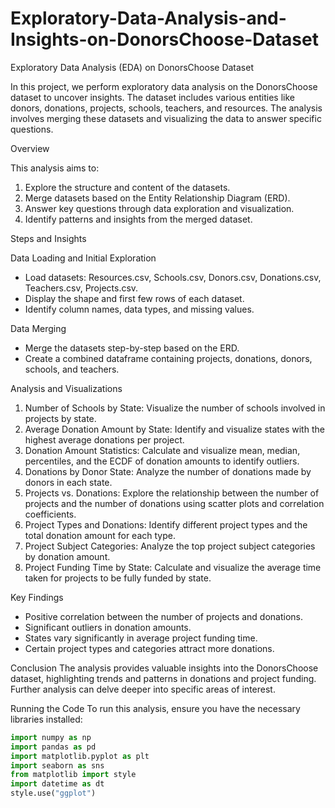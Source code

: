 # Exploratory-Data-Analysis-and-Insights-on-DonorsChoose-Dataset
Exploratory Data Analysis (EDA) on DonorsChoose Dataset

In this project, we perform exploratory data analysis on the DonorsChoose dataset to uncover insights. The dataset includes various entities like donors, donations, projects, schools, teachers, and resources. The analysis involves merging these datasets and visualizing the data to answer specific questions.

Overview

This analysis aims to:
1. Explore the structure and content of the datasets.
2. Merge datasets based on the Entity Relationship Diagram (ERD).
3. Answer key questions through data exploration and visualization.
4. Identify patterns and insights from the merged dataset.

Steps and Insights

Data Loading and Initial Exploration
- Load datasets: Resources.csv, Schools.csv, Donors.csv, Donations.csv, Teachers.csv, Projects.csv.
- Display the shape and first few rows of each dataset.
- Identify column names, data types, and missing values.

Data Merging
- Merge the datasets step-by-step based on the ERD.
- Create a combined dataframe containing projects, donations, donors, schools, and teachers.

Analysis and Visualizations
1. Number of Schools by State: Visualize the number of schools involved in projects by state.
2. Average Donation Amount by State: Identify and visualize states with the highest average donations per project.
3. Donation Amount Statistics: Calculate and visualize mean, median, percentiles, and the ECDF of donation amounts to identify outliers.
4. Donations by Donor State: Analyze the number of donations made by donors in each state.
5. Projects vs. Donations: Explore the relationship between the number of projects and the number of donations using scatter plots and correlation coefficients.
6. Project Types and Donations: Identify different project types and the total donation amount for each type.
7. Project Subject Categories: Analyze the top project subject categories by donation amount.
8. Project Funding Time by State: Calculate and visualize the average time taken for projects to be fully funded by state.

Key Findings
- Positive correlation between the number of projects and donations.
- Significant outliers in donation amounts.
- States vary significantly in average project funding time.
- Certain project types and categories attract more donations.

Conclusion
The analysis provides valuable insights into the DonorsChoose dataset, highlighting trends and patterns in donations and project funding. Further analysis can delve deeper into specific areas of interest.

Running the Code
To run this analysis, ensure you have the necessary libraries installed:
```python
import numpy as np
import pandas as pd
import matplotlib.pyplot as plt
import seaborn as sns
from matplotlib import style
import datetime as dt
style.use("ggplot")
